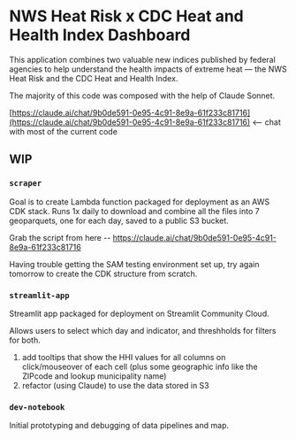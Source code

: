 # NWS Heat Risk x CDC Heat and Health Index Dashboard

This application combines two valuable new indices published by federal agencies to help understand the health impacts of extreme heat — the NWS Heat Risk and the CDC Heat and Health Index.

The majority of this code was composed with the help of Claude Sonnet.

[https://claude.ai/chat/9b0de591-0e95-4c91-8e9a-61f233c81716](https://claude.ai/chat/9b0de591-0e95-4c91-8e9a-61f233c81716) <-- chat with most of the current code

## WIP

### `scraper` 

Goal is to create Lambda function packaged for deployment as an AWS CDK stack. Runs 1x daily to download and combine all the files into 7 geoparquets, one for each day, saved to a public S3 bucket.

Grab the script from here -- https://claude.ai/chat/9b0de591-0e95-4c91-8e9a-61f233c81716

Having trouble getting the SAM testing environment set up, try again tomorrow to create the CDK structure from scratch.


### `streamlit-app`

Streamlit app packaged for deployment on Streamlit Community Cloud.

Allows users to select which day and indicator, and threshholds for filters for both.

1. add tooltips that show the HHI values for all columns on click/mouseover of each cell (plus some geographic info like the ZIPcode and lookup municipality name)
2. refactor (using Claude) to use the data stored in S3


### `dev-notebook`

Initial prototyping and debugging of data pipelines and map.
